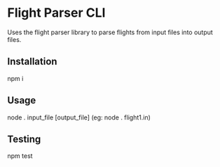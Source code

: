 # Flight Parser CLI

Uses the flight parser library to parse flights from input files into output files.

## Installation

npm i

## Usage

node . input_file [output_file] (eg:  node . flight1.in)

## Testing

npm test

